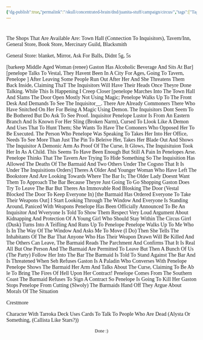 ```yaml
---
{"dg-publish":true,"permalink":"/skull/concentrated-brain/dnd/juanita-stuff/campaign/circus/","tags":["Tagless"],"noteIcon":""}
---
```


<style id="Force_Custom_Fonts" type="text/css">@font-face{font-style:normal;font-family:"Merriweather";src:local("Merriweather")}@font-face{font-style:bolder;font-family:"Merriweather";src:local("Merriweather")}@font-face{font-style:normal;font-family:"Merriweather";src:local("Merriweather");unicode-range:U+0-FF,U+2E80-9FFF,U+F900-FAFF,U+FE30-FE4F,U+20000-2FA1F}@font-face{font-style:bolder;font-family:"Merriweather";src:local("Merriweather");unicode-range:U+0-FF,U+2E80-9FFF,U+F900-FAFF,U+FE30-FE4F,U+20000-2FA1F}@font-face{font-style:normal;font-family:"Merriweather";src:local("Merriweather");unicode-range:U+0-FF}@font-face{font-style:bolder;font-family:"Merriweather";src:local("Merriweather");unicode-range:U+0-FF}:not(pre):not(code):not(textarea):not(tt):not(kbd):not(samp):not(var){font-family:"Merriweather"!important}pre,code,textarea,tt,kbd,samp,var{font-family:monospace!important}pre *,code *,textarea *,tt *,kbd *,samp *,var *{font-family:monospace!important}</style>


# <center><span style="color:#000000"></span></center>



The Shops That Are Available Are: Town Hall (Connection To Inquisitors), Tavern/Inn, General Store, Book Store, Mercinary Guild, Blacksmith

General Store: blanket, Mirror, 
Ask For Balls, Didnt
5g, 5s

[barkeep Middle Aged Woman (renee) Gaston Has Alcoholic Beverage And Sits At Bar]
[penelope Talks To Vestal, They Havent Been In A City For Ages, Going To Tavern, Penelope ]
After Leaving Some People Run Out After Her And She Threatens Them Back Inside, Claiming ThaT The Inquisitors Will Have Their Heads Once Theyre Done Talking. While This Is Happening I Creep Closer
[penelope Marches Into The Town Hall And Slams The Door Open Mostly Not Using Magic; Penelope Walks Up To The Front Desk And Demands To See The Inquisitor__. There Are Already Commoners There Who Have Snitched On Her For Being A Magic Using Demon. The Inquisitors Dont Seem To Be Bothered But Do Ask To See Proof. Inquisitor Penelope Lustor Is From An Eastern Branch And Is Known For Her Sling (Broken Narm), Cursed To Llook Like A Demon And Uses That To Hunt Them; She Wants To Have The Comoners Who Opposed Her To Be Executed. The Person Who Penelope Was Speaking To Takes Her Into Her Office, Needs To See More Than Just The Pin To Beleive Her, Takes Her Blade Out And Shows The Inquisitor A Demonic Arm As Proof Of The Curse, It Glows, The Inquisituion Took Her In As A Child. This Seems To Have Been Enough But Still A Pain In Penelopes Arse. Penelope Thinks That The Tavern Are Trying To Hide Something So The Inquisition Has Allowed The Deaths Of The Barmaid And Two Others Under The Cogsno That It Is Under The Inquisitions Orders]
Theres A Older And Younger Woman Who Have Left The Bookstore And Are Looking Towards Where The Bar Is; The Older Lady Doesnt Want Them To Approach The Bar Because Theyre Just Going To Go Shopping
Gaston Does Try To Leave The Bar But Theres An Immovable Rod Blosking The Door (Vestal Blocked The Door To Keep Everyone In) [the Barmaid Has Ordered Everyone To Take Their Weapons Out] 
I Start Looking Through The Window And Everyone Is Standing Around, Paniced With Weapons
Penelope Has Been Officially Announced To Be An Inquisitor And Wveryone Is Told To Show Them Respect
Very Loud Argument About Kidnapping And Protection Of A Young Girl Who Should Stay Within The Circus
Girrl (Dusk) Turns Into A Teifling And Runs Up To Penelope 
Penelope Walks Up To Me Who Is In The Way Of The Window And Asks Me To Move (I Do)
Then She Tells The Inhabitants Of The Bar That Anyone Who Has Their Weapon Drawn Will Be Killed And The Others Can Leave, The Barmaid Reads The Parchment And Confirms That It Is Real
All But One Person And The Barmaid Are Permitted To Leave But Then A Bunch Of Us (The Party) Follow Her Into The Bar
The Barmaid Is Told To Stand Against The Bar And Is Threatened When Seh Refuses
Gaston Is A Paladin Who Converses With Penelope
Penelope Shows The Barmaid Her Arm And Talks About The Curse, Claiming To Be Ab le To Bring The Fires Of Hell Upon Her
Contract!
Penelope Comes From The Southern Coast
The Barmaid Refuses To Sign A Contract So Penelope Is Going To Kill Her
Gaston Stops Penelope From Cutting (Slwoly) The Barmaids Hand Off
They Argue About Morals Of The Situation

Crestmore

Character With Tarroka Deck Uses Cards To Talk To People Who Are Dead (Alysta Or Something, (Callista Like Stars?))





<center><sub>Done :)</sub></center>


<script src="https://utteranc.es/client.js"
        repo="WonderingGodling/My-Mind-Space"
        issue-term="title"
        theme="preferred-color-scheme"
        crossorigin="anonymous"
        async>
</script>